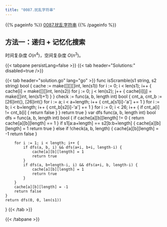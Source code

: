 ```yaml
---
title: "0087.扰乱字符串"
---
```


{{% pageinfo %}}
[0087.扰乱字符串](https://leetcode.cn/problems/scramble-string/)
{{% /pageinfo %}}

## 方法一：递归 + 记忆化搜索

时间复杂度 $O(n^4)$，空间复杂度 $O(n^3)$。

{{< tabpane persistLang=false >}}
{{< tab header="Solutions:" disabled=true />}}

{{< tab header="solution.go" lang="go" >}}
func isScramble(s1 string, s2 string) bool {
	cache := make([][][]int, len(s1))
	for i := 0; i < len(s1); i++ {
		cache[i] = make([][]int, len(s2))
		for j := 0; j < len(s2); j++ {
			cache[i][j] = make([]int, len(s1)+1)
		}
	}
	check := func(a, b, length int) bool {
		cnt_a, cnt_b := [26]int{}, [26]int{}
		for i := a; i < a+length; i++ {
			cnt_a[s1[i]-'a'] += 1
		}
		for i := b; i < b+length; i++ {
			cnt_b[s2[i]-'a'] += 1
		}
		for i := 0; i < 26; i++ {
			if cnt_a[i] != cnt_b[i] {
				return false
			}
		}
		return true
	}
	var dfs func(a, b, length int) bool
	dfs = func(a, b, length int) bool {
		if cache[a][b][length] != 0 {
			return cache[a][b][length] == 1
		}
		if s1[a:a+length] == s2[b:b+length] {
			cache[a][b][length] = 1
			return true
		} else if !check(a, b, length) {
			cache[a][b][length] = -1
			return false
		}

		for i := 1; i < length; i++ {
			if dfs(a, b, i) && dfs(a+i, b+i, length-i) {
				cache[a][b][length] = 1
				return true
			}
			if dfs(a, b+length-i, i) && dfs(a+i, b, length-i) {
				cache[a][b][length] = 1
				return true
			}
		}
		cache[a][b][length] = -1
		return false
	}
	return dfs(0, 0, len(s1))
}
{{< /tab >}}

{{< /tabpane >}}
